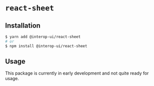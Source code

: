# `react-sheet`

## Installation

```sh
$ yarn add @interop-ui/react-sheet
# or
$ npm install @interop-ui/react-sheet
```

## Usage

This package is currently in early development and not quite ready for usage.
